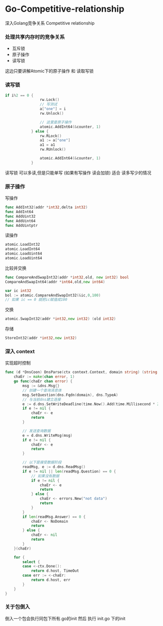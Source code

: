 # Go-Competitive-relationship
深入Golang竞争关系 Competitive relationship

### 处理共享内存时的竞争关系
- 互斥锁
- 原子操作
- 读写锁

这边只要讲解Atomic下的原子操作 和  读取写锁 

###  读写锁
``` go
if i%2 == 0 {
				rw.Lock()
				// 写测试
				a["one"] = i
				rw.Unlock()

				// 这里是原子操作
				atomic.AddInt64(&counter, 1)
			} else {
				rw.RLock()
				a1 := a["one"]
				a1 = a1
				rw.RUnlock()

				atomic.AddInt64(&counter, 1)
			}
```
读写锁   可以多读,但是只能单写  (如果有写操作  读会加锁)
适合 读多写少的情况

### 原子操作
写操作
```go 
func AddInt32(addr *int32,delta int32)
func AddInt64
func AddUint32
func AddUint64
func AddUintptr

```
读操作
```go 
atomic.LoadInt32
atomic.LoadInt64
atomic.LoadUint64
atomic.LoadUint64
```
比较并交换
```go 
func CompareAndSwapInt32(addr *int32,old, new int32) bool
CompareAndSwapInt64(addr *int64,old,new int64)

var ic int32
bol := atomic.CompareAndSwapInt32(&ic,0,100)
// 如果 ic == 0 就把ic赋值成100
```
交换
``` go
atomic.SwapInt32(addr *int32,new int32) (old int32)
```
存储
``` go 
StoreInt32(addr *int32,new int32)
```

### 深入 context
实现超时控制
```go  
func (d *DnsCoon) DnsParse(ctx context.Context, domain string) (string, error) {
	chaEr := make(chan error, 1)
	go func(chaEr chan error) {
		msg := &dns.Msg{}
		// 创建一个查询消息体
		msg.SetQuestion(dns.Fqdn(domain), dns.TypeA)
		// 与当前dns建立连接
		e := d.dns.SetWriteDeadline(time.Now().Add(time.Millisecond * 200))
		if e != nil {
			chaEr <- e
			return
		}

		// 发送查询数据
		e = d.dns.WriteMsg(msg)
		if e != nil {
			chaEr <- e
			return
		}

		// 以下是接受数据阶段
		readMsg, e := d.dns.ReadMsg()
		if e != nil || len(readMsg.Question) == 0 {
			// 如果没有数据
			if e != nil {
				chaEr <- e
				return
			} else {
				chaEr <- errors.New("not data")
				return
			}
		}
		if len(readMsg.Answer) == 0 {
			chaEr <- NoDomain
			return
		} else {
			chaEr <- nil
			return
		}
	}(chaEr)

	for {
		select {
		case <-ctx.Done():
			return d.host, TimeOut
		case err := <-chaEr:
			return d.host, err
		}
	}
}
```

### 关于包倒入
倒入一个包会执行同包下所有.go的init 然后 执行 init.go 下的init